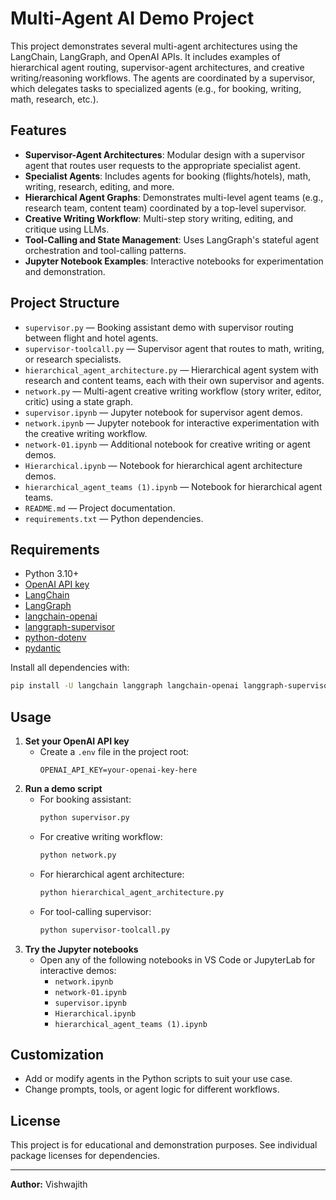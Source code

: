 # Multi-Agent AI Demo Project

This project demonstrates several multi-agent architectures using the LangChain, LangGraph, and OpenAI APIs. It includes examples of hierarchical agent routing, supervisor-agent architectures, and creative writing/reasoning workflows. The agents are coordinated by a supervisor, which delegates tasks to specialized agents (e.g., for booking, writing, math, research, etc.).

## Features

- **Supervisor-Agent Architectures**: Modular design with a supervisor agent that routes user requests to the appropriate specialist agent.
- **Specialist Agents**: Includes agents for booking (flights/hotels), math, writing, research, editing, and more.
- **Hierarchical Agent Graphs**: Demonstrates multi-level agent teams (e.g., research team, content team) coordinated by a top-level supervisor.
- **Creative Writing Workflow**: Multi-step story writing, editing, and critique using LLMs.
- **Tool-Calling and State Management**: Uses LangGraph's stateful agent orchestration and tool-calling patterns.
- **Jupyter Notebook Examples**: Interactive notebooks for experimentation and demonstration.

## Project Structure

- `supervisor.py` — Booking assistant demo with supervisor routing between flight and hotel agents.
- `supervisor-toolcall.py` — Supervisor agent that routes to math, writing, or research specialists.
- `hierarchical_agent_architecture.py` — Hierarchical agent system with research and content teams, each with their own supervisor and agents.
- `network.py` — Multi-agent creative writing workflow (story writer, editor, critic) using a state graph.
- `supervisor.ipynb` — Jupyter notebook for supervisor agent demos.
- `network.ipynb` — Jupyter notebook for interactive experimentation with the creative writing workflow.
- `network-01.ipynb` — Additional notebook for creative writing or agent demos.
- `Hierarchical.ipynb` — Notebook for hierarchical agent architecture demos.
- `hierarchical_agent_teams (1).ipynb` — Notebook for hierarchical agent teams.
- `README.md` — Project documentation.
- `requirements.txt` — Python dependencies.

## Requirements

- Python 3.10+
- [OpenAI API key](https://platform.openai.com/account/api-keys)
- [LangChain](https://python.langchain.com/)
- [LangGraph](https://github.com/langchain-ai/langgraph)
- [langchain-openai](https://github.com/langchain-ai/langchain-openai)
- [langgraph-supervisor](https://github.com/langchain-ai/langgraph-supervisor)
- [python-dotenv](https://pypi.org/project/python-dotenv/)
- [pydantic](https://pydantic-docs.helpmanual.io/)

Install all dependencies with:

```bash
pip install -U langchain langgraph langchain-openai langgraph-supervisor python-dotenv pydantic
```

## Usage

1. **Set your OpenAI API key**
   - Create a `.env` file in the project root:
     ```
     OPENAI_API_KEY=your-openai-key-here
     ```
2. **Run a demo script**
   - For booking assistant:
     ```bash
     python supervisor.py
     ```
   - For creative writing workflow:
     ```bash
     python network.py
     ```
   - For hierarchical agent architecture:
     ```bash
     python hierarchical_agent_architecture.py
     ```
   - For tool-calling supervisor:
     ```bash
     python supervisor-toolcall.py
     ```
3. **Try the Jupyter notebooks**
   - Open any of the following notebooks in VS Code or JupyterLab for interactive demos:
     - `network.ipynb`
     - `network-01.ipynb`
     - `supervisor.ipynb`
     - `Hierarchical.ipynb`
     - `hierarchical_agent_teams (1).ipynb`

## Customization
- Add or modify agents in the Python scripts to suit your use case.
- Change prompts, tools, or agent logic for different workflows.

## License
This project is for educational and demonstration purposes. See individual package licenses for dependencies.

---

**Author:** Vishwajith
